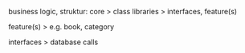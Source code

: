 business logic, struktur: core > class libraries > interfaces, feature(s)

feature(s) > e.g. book, category

interfaces > database calls